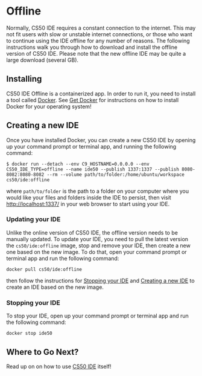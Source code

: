 # Offline

Normally, CS50 IDE requires a constant connection to the internet. This may not fit users with slow or unstable internet connections, or those who want to continue using the IDE offline for any number of reasons. The following instructions walk you through how to download and install the offline version of CS50 IDE. Please note that the new offline IDE may be quite a large download (several GB).


## Installing

CS50 IDE Offline is a containerized app. In order to run it, you need to install a tool called [Docker](https://www.docker.com/). See [Get Docker](https://docs.docker.com/get-docker/) for instructions on how to install Docker for your operating system!


## Creating a new IDE

Once you have installed Docker, you can create a new CS50 IDE by opening up your command prompt or terminal app, and running the following command:

```
$ docker run --detach --env C9_HOSTNAME=0.0.0.0 --env CS50_IDE_TYPE=offline --name ide50 --publish 1337:1337 --publish 8080-8082:8080-8082 --rm --volume path/to/folder:/home/ubuntu/workspace cs50/ide:offline
```

where `path/to/folder` is the path to a folder on your computer where you would like your files and folders inside the IDE to persist, then visit [http://localhost:1337/](http://localhost:1337/) in your web browser to start using your IDE.


### Updating your IDE

Unlike the online version of CS50 IDE, the offline version needs to be manually updated. To update your IDE, you need to pull the latest version the `cs50/ide:offline` image, stop and remove your IDE, then create a new one based on the new image. To do that, open your command prompt or terminal app and run the following command:

```
docker pull cs50/ide:offline
```

then follow the instructions for [Stopping your IDE](#stopping-your-ide) and [Creating a new IDE](#creating-a-new-ide) to create an IDE based on the new image.


### Stopping your IDE

To stop your IDE, open up your command prompt or terminal app and run the following command:

```
docker stop ide50
```


## Where to Go Next?

Read up on on how to use [CS50 IDE](/ide/online/) itself!
